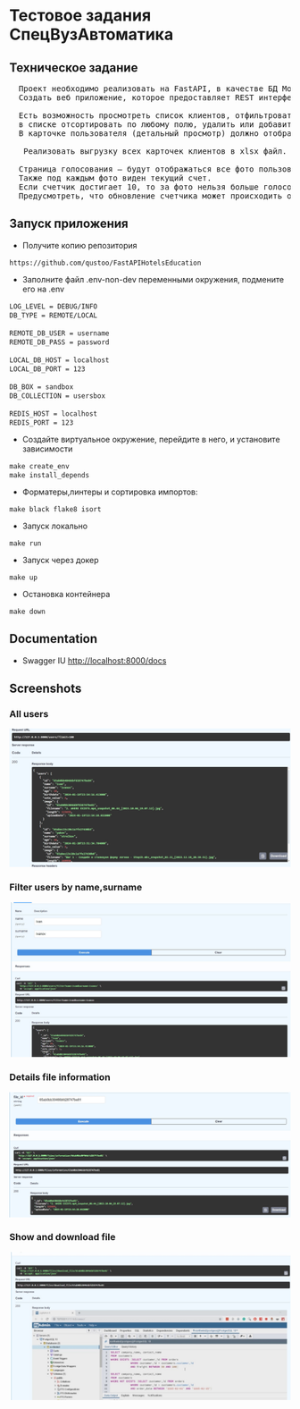 
# Тестовое задания СпецВузАвтоматика

## Техническое задание
<pre>
  Проект необходимо реализовать на FastAPI, в качестве БД MongoDB. 
  Создать веб приложение, которое предоставляет REST интерфейс к базе данных клиентов компании:

  Есть возможность просмотреть список клиентов, отфильтровать пользователя по имени и фамилии, 
  в списке отсортировать по любому полю, удалить или добавить пользователя.
  В карточке пользователя (детальный просмотр) должно отображаться: имя, фамилия, возраст, дата рождения и фото.

   Реализовать выгрузку всех карточек клиентов в xlsx файл.

  Страница голосования — будут отображаться все фото пользователей и под каждым фото можно кликнуть +1. 
  Также под каждым фото виден текущий счет. 
  Если счетчик достигает 10, то за фото нельзя больше голосовать. 
  Предусмотреть, что обновление счетчика может происходить одновременно во многих процессах.
</pre>


## Запуск приложения
- Получите копию репозитория
```
https://github.com/qustoo/FastAPIHotelsEducation
```
- Заполните файл .env-non-dev переменными окружения, подмените его на .env
```
LOG_LEVEL = DEBUG/INFO
DB_TYPE = REMOTE/LOCAL

REMOTE_DB_USER = username
REMOTE_DB_PASS = password

LOCAL_DB_HOST = localhost
LOCAL_DB_PORT = 123

DB_BOX = sandbox
DB_COLLECTION = usersbox

REDIS_HOST = localhost
REDIS_PORT = 123
```
- Создайте виртуальное окружение, перейдите в него, и установите зависимости
```
make create_env
make install_depends
```
- Форматеры,линтеры и сортировка импортов: 
```
make black flake8 isort
```
- Запуск локально
```
make run
```
- Запуск через докер 
```
make up
```
- Остановка контейнера
```
make down
```
## Documentation
- Swagger IU <http://localhost:8000/docs>

## Screenshots
### All users
![All hotels in Swagger](files_to_readme/all_users.jpg)
### Filter users by name,surname
![Login page](files_to_readme/filter_users.jpg)
### Details file information
![](files_to_readme/file_information.jpg)
### Show and download file
![](files_to_readme/download_file.jpg)

